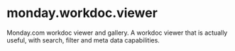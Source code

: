 # monday.workdoc.viewer
Monday.com workdoc viewer and gallery. A workdoc viewer that is actually useful, with search, filter and meta data capabilities. 
